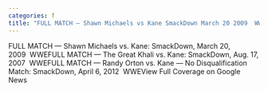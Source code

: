 ```yaml
---
categories: f
title: "FULL MATCH — Shawn Michaels vs Kane SmackDown March 20 2009  WWE"
---
```

FULL MATCH — Shawn Michaels vs. Kane: SmackDown, March 20, 2009&nbsp;&nbsp;WWEFULL MATCH — The Great Khali vs. Kane: SmackDown, Aug. 17, 2007&nbsp;&nbsp;WWEFULL MATCH — Randy Orton vs. Kane — No Disqualification Match: SmackDown, April 6, 2012&nbsp;&nbsp;WWEView Full Coverage on Google News